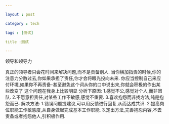 ```yaml
---

layout : post

category : tech

tags : [测试]

title :测试

---
```


领导和领导力





真正的领导者只会花时间来解决问题,而不是责备别人.
当你横加指责的时候,你的注意力分散过去,你如果承担了责任,你才会将眼光投向未来.
你应当控制自己来应付环境,如果你不再责备-甚至避免这个词从你的口中说出来,你就会积极的作出某些改变了
这个问题在我身上比较明显
分析下原因:
1.感觉不公,感觉对个人,而非团队.
2.不愿意担责任,对某些工作不敏感,感觉不重要.
3.喜欢抱怨而非找方法,纯是抱怨而已.
解决方法:
1.错误问题提建议,可以用反馈进行回复,从而达成共识.
2.提高岗位职能工作敏感度,从自身做起完成基本工作职能.
3.定出方法,完善抱怨内容,不去责备或者抱怨他人,引积极作用.

